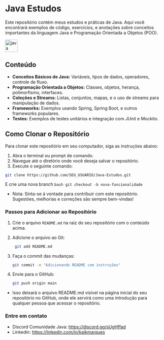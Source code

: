 # Java Estudos 


Este repositório contém meus estudos e práticas de Java. Aqui você encontrará exemplos de código, exercícios, e anotações sobre conceitos importantes da linguagem Java e Programação Orientada a Objetos (POO).
<div align="left">
  <img src="https://cdn.jsdelivr.net/gh/devicons/devicon/icons/java/java-original.svg" height="40" alt="java logo"  />
</div>

## Conteúdo

- **Conceitos Básicos de Java:** Variáveis, tipos de dados, operadores, controle de fluxo.
- **Programação Orientada a Objetos:** Classes, objetos, herança, polimorfismo, interfaces.
- **Coleções e Streams:** Listas, conjuntos, mapas, e o uso de streams para manipulação de dados.
- **Frameworks:** Exemplos usando Spring, Spring Boot, e outros frameworks populares.
- **Testes:** Exemplos de testes unitários e integração com JUnit e Mockito.

## Como Clonar o Repositório

Para clonar este repositório em seu computador, siga as instruções abaixo:

1. Abra o terminal ou prompt de comando.
2. Navegue até o diretório onde você deseja salvar o repositório.
3. Execute o seguinte comando:

```bash
git clone https://github.com/SEU_USUARIO/Java-Estudos.git
```
E crie uma nova branch
    ```bash
    git checkout -b nova-funcionalidade
    ```

- Nota: Sinta-se à vontade para contribuir com este repositório. Sugestões, melhorias e correções são sempre bem-vindas!


### Passos para Adicionar ao Repositório

1. Crie o arquivo `README.md` na raiz do seu repositório com o conteúdo acima.
2. Adicione o arquivo ao Git:

   ```bash
    git add README.md

3. Faça o commit das mudanças:
    ```bash
    git commit -m "Adicionando README com instruções"
4. Envie para o GitHub:
    ```bash
    git push origin main

 - Isso deixará o arquivo README.md visível na página inicial do seu repositório no GitHub, onde ele servirá como uma introdução para qualquer pessoa que acessar o repositório.




### Entre em contato
* Discord Comunidade Java: https://discord.gg/sUgHffad
* Linkedin: https://linkedin.com/in/kaikmarques


